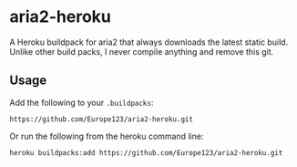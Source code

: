 # aria2-heroku

A Heroku buildpack for aria2 that always downloads the latest static build.
Unlike other build packs, I never compile anything and remove this git.

## Usage

Add the following to your `.buildpacks`:

```
https://github.com/Europe123/aria2-heroku.git
```

Or run the following from the heroku command line:

```
heroku buildpacks:add https://github.com/Europe123/aria2-heroku.git
```
